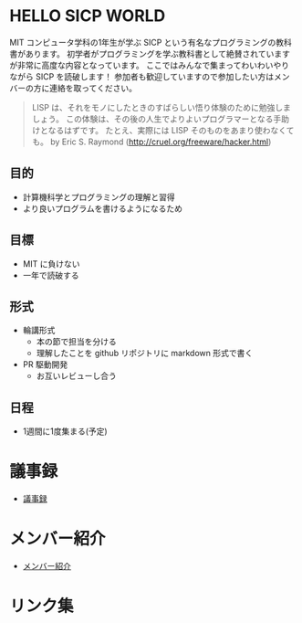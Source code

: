 # HELLO SICP WORLD
MIT コンピュータ学科の1年生が学ぶ SICP という有名なプログラミングの教科書があります。
初学者がプログラミングを学ぶ教科書として絶賛されていますが非常に高度な内容となっています。
ここではみんなで集まってわいわいやりながら SICP を読破します！
参加者も歓迎していますので参加したい方はメンバーの方に連絡を取ってください。

> LISP は、それをモノにしたときのすばらしい悟り体験のために勉強しましょう。
> この体験は、その後の人生でよりよいプログラマーとなる手助けとなるはずです。
> たとえ、実際には LISP そのものをあまり使わなくても。
> by Eric S. Raymond (http://cruel.org/freeware/hacker.html)

## 目的
* 計算機科学とプログラミングの理解と習得
* より良いプログラムを書けるようになるため

## 目標
* MIT に負けない
* 一年で読破する

## 形式
* 輪講形式
    * 本の節で担当を分ける
    * 理解したことを github リポジトリに markdown 形式で書く
* PR 駆動開発
    * お互いレビューし合う

## 日程
* 1週間に1度集まる(予定)


# 議事録
* [議事録](history.md)

# メンバー紹介
* [メンバー紹介](members.md)

# リンク集
